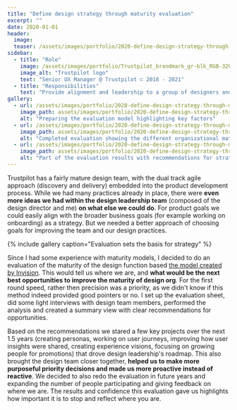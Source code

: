 ```yaml
---
title: "Define design strategy through maturity evaluation"
excerpt: ""
date: 2020-01-01
header:
  image:
  teaser: /assets/images/portfolio/2020-define-design-strategy-through-maturity-evaluation-1.png
sidebar:
  - title: "Role"
    image: /assets/images/portfolio/Trustpilot_brandmark_gr-blk_RGB-320x132px.png
    image_alt: "Trustpilot logo"
    text: "Senior UX Manager @ Trustpilot ⊂ 2018 - 2021"
  - title: "Responsibilities"
    text: "Provide alignment and leadership to a group of designers and researchers working on the B2B product."
gallery:
  - url: /assets/images/portfolio/2020-define-design-strategy-through-maturity-evaluation-1.png
    image_path: assets/images/portfolio/2020-define-design-strategy-through-maturity-evaluation-1.png
    alt: "Preparing the evaluation model highlighting key factors"
  - url: /assets/images/portfolio/2020-define-design-strategy-through-maturity-evaluation-2.png
    image_path: assets/images/portfolio/2020-define-design-strategy-through-maturity-evaluation-2.png
    alt: "Completed evaluation showing the different organizational maturity levels"
  - url: /assets/images/portfolio/2020-define-design-strategy-through-maturity-evaluation-3.png
    image_path: assets/images/portfolio/2020-define-design-strategy-through-maturity-evaluation-3.png
    alt: "Part of the evaluation results with recommendations for strategy"
---
```


Trustpilot has a fairly mature design team, with the dual track agile approach (discovery and delivery) embedded into the product development process. While we had many practices already in place, there were **even more ideas we had within the design leadership team** (composed of the design director and me) **on what else we could do**. For product goals we could easily align with the broader business goals (for example working on onboarding) as a strategy. But we needed a better approach of choosing goals for improving the team and our design practices.

{% include gallery caption="Evaluation sets the basis for strategy" %}

Since I had some experience with maturity models, I decided to do an evaluation of the maturity of the design function based [the model created by Invision](https://www.invisionapp.com/design-better/design-maturity-model/). This would tell us where we are, and **what would be the next best opportunities to improve the maturity of design org**. For the first round speed, rather then precision was a priority, as we didn't know if this method indeed provided good pointers or no. I set up the evaluation sheet, did some light interviews with design team members, performed the analysis and created a summary view with clear recommendations for opportunities.

Based on the recommendations we stared a few key projects over the next 1.5 years (creating personas, working on user journeys, improving how user insights were shared, creating experience visions, focusing on growing people for promotions) that drove design leadership's roadmap. This also brought the design team closer together, **helped us to make more purposeful priority decisions and made us more proactive instead of reactive**. We decided to also redo the evaluation in future years and expanding the number of people participating and giving feedback on where we are. The results and confidence this evaluation gave us highlights how important it is to stop and reflect where you are.
